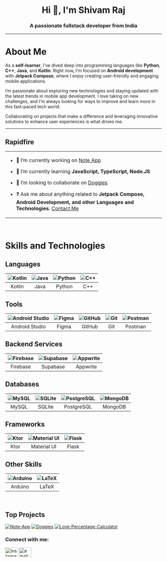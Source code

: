 <h1 align="center">Hi 👋, I'm Shivam Raj</h1>
<h3 align="center">A passionate fullstack developer from India</h3>

---

# About Me

As a **self-learner**, I’ve dived deep into programming languages like **Python**, **C++**, **Java**, and **Kotlin**. Right now, I’m focused on **Android development** with **Jetpack Compose**, where I enjoy creating user-friendly and engaging mobile applications.

I’m passionate about exploring new technologies and staying updated with the latest trends in mobile app development. I love taking on new challenges, and I’m always looking for ways to improve and learn more in this fast-paced tech world. 

Collaborating on projects that make a difference and leveraging innovative solutions to enhance user experiences is what drives me.

---

## Rapidfire  
<table><tr><td valign="top" width="50%">

- 🔭 I’m currently working on [Note App](https://github.com/shivam-raj12/Note-App)

- 🌱 I’m currently learning **JavaScript, TypeScript, Node.JS**

- 👯 I’m looking to collaborate on [Doggies](https://github.com/shivam-raj12/Doggies)

- ❓ Ask me about anything related to **Jetpack Compose, Android Development, and other Languages and Technologies.** [Contact Me](#connect-with-me)

</td></tr></table>  

<br/>  

# Skills and Technologies

## Languages
| ![Kotlin](https://skillicons.dev/icons?i=kotlin) | ![Java](https://skillicons.dev/icons?i=java) | ![Python](https://skillicons.dev/icons?i=py) | ![C++](https://skillicons.dev/icons?i=cpp) |
|:---:|:---:|:---:|:---:|
| Kotlin | Java | Python | C++ |

## Tools
| ![Android Studio](https://skillicons.dev/icons?i=androidstudio) | ![Figma](https://skillicons.dev/icons?i=figma) | ![GitHub](https://skillicons.dev/icons?i=github) | ![Git](https://skillicons.dev/icons?i=git) | ![Postman](https://skillicons.dev/icons?i=postman) |
|:---:|:---:|:---:|:---:|:---:|
| Android Studio | Figma | GitHub | Git | Postman |

## Backend Services
| ![Firebase](https://skillicons.dev/icons?i=firebase) | ![Supabase](https://skillicons.dev/icons?i=supabase) | ![Appwrite](https://skillicons.dev/icons?i=appwrite) |
|:---:|:---:|:---:|
| Firebase | Supabase | Appwrite |

## Databases
| ![MySQL](https://skillicons.dev/icons?i=mysql) | ![SQLite](https://skillicons.dev/icons?i=sqlite) | ![PostgreSQL](https://skillicons.dev/icons?i=postgres) | ![MongoDB](https://skillicons.dev/icons?i=mongodb) |
|:---:|:---:|:---:|:---:|
| MySQL | SQLite | PostgreSQL | MongoDB |

## Frameworks
| ![Ktor](https://skillicons.dev/icons?i=ktor) | ![Material UI](https://skillicons.dev/icons?i=materialui) | ![Flask](https://skillicons.dev/icons?i=flask) |
|:---:|:---:|:---:|
| Ktor | Material UI | Flask |

## Other Skills
| ![Arduino](https://skillicons.dev/icons?i=arduino) | ![LaTeX](https://skillicons.dev/icons?i=latex) |
|:---:|:---:|
| Arduino | LaTeX |



<br/>

## Top Projects
[![**Note-App**](https://github-readme-stats.vercel.app/api/pin/?username=shivam-raj12&repo=Note-App)](https://github.com/shivam-raj12/Note-App)
[![**Doggies**](https://github-readme-stats.vercel.app/api/pin/?username=shivam-raj12&repo=Doggies)](https://github.com/shivam-raj12/Doggies)
[![**Love-Percentage-Calculator**](https://github-readme-stats.vercel.app/api/pin/?username=shivam-raj12&repo=Love-Percentage-Calculator)](https://github.com/shivam-raj12/Love-Percentage-Calculator)


<h3 align="left">Connect with me:</h3>
<p align="left">
<a href="https://instagram.com/star098123" target="blank"><img align="center" src="https://raw.githubusercontent.com/rahuldkjain/github-profile-readme-generator/master/src/images/icons/Social/instagram.svg" alt="instagram" height="30" width="40" /></a>
  <a href="mailto:shivam1209raj@gmail.com" target="blank"><img align="center" src="https://raw.githubusercontent.com/dheereshagrwal/colored-icons/master/public/logos/gmail/gmail.svg" alt="email" height="30" width="40" /></a>
</p>
